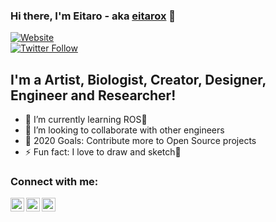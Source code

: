 ### Hi there, I'm Eitaro - aka [eitarox][website] 👋

[![Website](https://img.shields.io/website?label=eitarox.github.io&style=for-the-badge&url=https://eitarox.github.io/)](https://eitarox.github.io/)  
[![Twitter Follow](https://img.shields.io/twitter/follow/eitarox?color=1DA1F2&logo=twitter&style=for-the-badge)](https://twitter.com/intent/follow?original_referer=https://github.com/eitarox&screen_name=eitarox)

## I'm a Artist, Biologist, Creator, Designer, Engineer and Researcher!

- 🌱 I’m currently learning ROS🤖
- 👯 I’m looking to collaborate with other engineers
- 🥅 2020 Goals: Contribute more to Open Source projects
- ⚡ Fun fact: I love to draw and sketch🎨


### Connect with me:
[<img align="left" alt="eitarox | Twitter" width="22px" src="https://cdn.jsdelivr.net/npm/simple-icons@v3/icons/twitter.svg" />][twitter_jp]
[<img align="left" alt="eitarox | LinkedIn" width="22px" src="https://cdn.jsdelivr.net/npm/simple-icons@v3/icons/linkedin.svg" />][linkedin]
[<img align="left" alt="eitarox | Instagram" width="22px" src="https://cdn.jsdelivr.net/npm/simple-icons@v3/icons/instagram.svg" />][instagram]

<br />

[website]: https://eitarox.github.io/
[twitter_jp]: https://twitter.com/eitarox
[twitter_eng]: https://twitter.com/OxEitar
[youtube]: https://youtube.com/UCMJMkxP99-J_sLjo29U8IbA
[instagram]: https://instagram.com/eitarox
[linkedin]: https://linkedin.com/in/eitaro-yamatsuta-570188140/
[](https://open.spotify.com/playlist/6ZHRhyP2txA3dGWlAHN1II)
